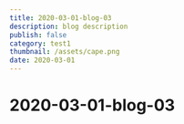 ```yaml
---
title: 2020-03-01-blog-03
description: blog description
publish: false
category: test1
thumbnail: /assets/cape.png
date: 2020-03-01
---
```


# 2020-03-01-blog-03

